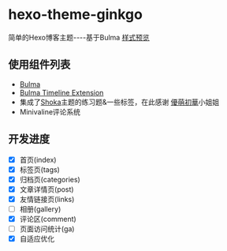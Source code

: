 # hexo-theme-ginkgo
简单的Hexo博客主题----基于Bulma
[样式预览](https://timeliar.github.io/)

## 使用组件列表
* [Bulma](https://bulma.io/)
* [Bulma Timeline Extension](https://github.com/wikiki/bulma-extensions)
* 集成了[Shoka](https://github.com/amehime/hexo-theme-shoka)主题的练习题&一些标签，在此感谢 [優萌初華](https://shoka.lostyu.me/)小姐姐
* Minivaline评论系统

## 开发进度
- [x] 首页(index)
- [x] 标签页(tags)
- [x] 归档页(categories)
- [x] 文章详情页(post)
- [x] 友情链接页(links)
- [ ] 相册(gallery)
- [x] 评论区(comment)
- [ ] 页面访问统计(ga)
- [x] 自适应优化